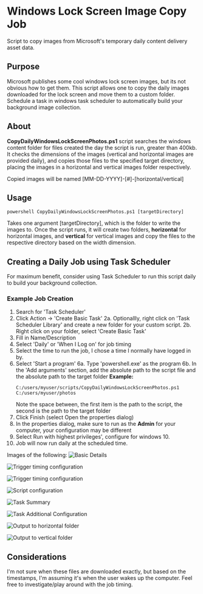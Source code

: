 # Windows Lock Screen Image Copy Job
Script to copy images from Microsoft's temporary daily content delivery asset data.
## Purpose
Microsoft publishes some cool windows lock screen images, but its not obvious how to get them. This script allows one to copy the daily images downloaded for the lock screen and move them to a custom folder. Schedule a task in windows task scheduler to automatically build your background image collection.

## About
**CopyDailyWindowsLockScreenPhotos.ps1** script searches the windows content folder for files created the day the script is run, greater than 400kb. It checks the dimensions of the images (vertical and horizontal images are provided daily), and copies those files to the specified target directory, placing the images in a horizontal and vertical images folder respectively.

Copied images will be named [MM-DD-YYYY]-[#]-[horizontal/vertical]
## Usage
```
powershell CopyDailyWindowsLockScreenPhotos.ps1 [targetDirectory]
 ```
Takes one argument [targetDirectory], which is the folder to write the images to.
Once the script runs, it will create two folders, **horizontal** for horizontal images, and **vertical** for vertical images and copy the files to the respective directory based on the width dimension.

## Creating a Daily Job using Task Scheduler
For maximum benefit, consider using Task Scheduler to run this script daily to build your background collection.
### Example Job Creation
1. Search for 'Task Scheduler'
2. Click Action -> 'Create Basic Task'
	2a. Optionallly, right click on 'Task Scheduler Library' and create a new folder for your custom script.
	2b. Right click on your folder, select 'Create Basic Task'
3. Fill in Name/Description
4. Select 'Daily' or 'When I Log on' for job timing
5. Select the time to run the job, I chose a time I normally have logged in by.
6. Select 'Start a program'
	6a. Type 'powershell.exe' as the program
	6b. In the 'Add arguments' section, add the absolute path to the script file and the absolute path to the target folder
	**Example:**
	```
	C:/users/myuser/scripts/CopyDailyWindowsLockScreenPhotos.ps1 C:/users/myuser/photos
	```
	Note the space between, the first item is the path to the script, the second is the path to the target folder
7. Click Finish (select Open the properties dialog)
8. In the properties dialog, make sure to run as the **Admin** for your computer, your configuration may be different
9. Select Run with highest privileges', configure for windows 10.
10. Job will now run daily at the scheduled time.

Images of the following:
![Basic Details](./tutorial/CreateBasicTask1.png)

![Trigger timing configuration](./tutorial/CreateBasicTask2.png)

![Trigger timing configuration](./tutorial/CreateBasicTask3.png)

![Script configuration](./tutorial/CreateBasicTask3.png)

![Task Summary](./tutorial/CreateBasicTaskSummary.png)

![Task Additional Configuration](./tutorial/CreateBasicTaskProperties.png)

![Output to horizontal folder](./tutorial/OutputHorizontal.png)

![Output to vertical folder](./tutorial/OutputVertical.png)

## Considerations
I'm not sure when these files are downloaded exactly, but based on the timestamps, I'm assuming it's when the user wakes up the computer. Feel free to investigate/play around with the job timing.

